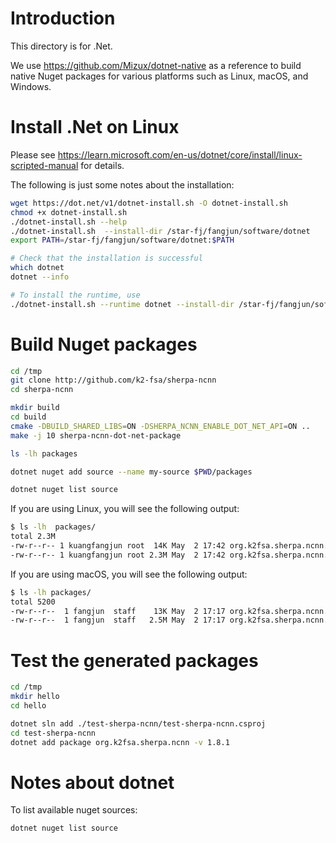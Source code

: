 # Introduction

This directory is for .Net.

We use <https://github.com/Mizux/dotnet-native>
as a reference to build native Nuget packages for various platforms
such as Linux, macOS, and Windows.

# Install .Net on Linux

Please see <https://learn.microsoft.com/en-us/dotnet/core/install/linux-scripted-manual>
for details.

The following is just some notes about the installation:

```bash
wget https://dot.net/v1/dotnet-install.sh -O dotnet-install.sh
chmod +x dotnet-install.sh
./dotnet-install.sh --help
./dotnet-install.sh  --install-dir /star-fj/fangjun/software/dotnet
export PATH=/star-fj/fangjun/software/dotnet:$PATH

# Check that the installation is successful
which dotnet
dotnet --info

# To install the runtime, use
./dotnet-install.sh --runtime dotnet --install-dir /star-fj/fangjun/software/dotnet/
```

# Build Nuget packages
```bash
cd /tmp
git clone http://github.com/k2-fsa/sherpa-ncnn
cd sherpa-ncnn

mkdir build
cd build
cmake -DBUILD_SHARED_LIBS=ON -DSHERPA_NCNN_ENABLE_DOT_NET_API=ON ..
make -j 10 sherpa-ncnn-dot-net-package

ls -lh packages

dotnet nuget add source --name my-source $PWD/packages

dotnet nuget list source
```

If you are using Linux, you will see the following output:
```bash
$ ls -lh  packages/
total 2.3M
-rw-r--r-- 1 kuangfangjun root  14K May  2 17:42 org.k2fsa.sherpa.ncnn.1.8.1.nupkg
-rw-r--r-- 1 kuangfangjun root 2.3M May  2 17:42 org.k2fsa.sherpa.ncnn.runtime.linux-x64.1.8.1.nupkg
```

If you are using macOS, you will see the following output:
```bash
$ ls -lh packages/
total 5200
-rw-r--r--  1 fangjun  staff    13K May  2 17:17 org.k2fsa.sherpa.ncnn.1.8.1.nupkg
-rw-r--r--  1 fangjun  staff   2.5M May  2 17:17 org.k2fsa.sherpa.ncnn.runtime.osx-x64.1.8.1.nupkg
```

# Test the generated packages
```bash
cd /tmp
mkdir hello
cd hello

dotnet sln add ./test-sherpa-ncnn/test-sherpa-ncnn.csproj
cd test-sherpa-ncnn
dotnet add package org.k2fsa.sherpa.ncnn -v 1.8.1
```

# Notes about dotnet

To list available nuget sources:
```bash
dotnet nuget list source
```
